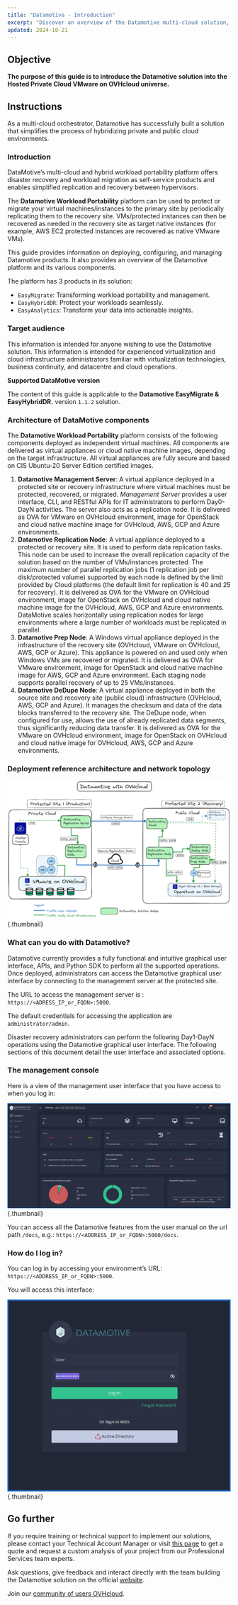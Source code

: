 ```yaml
---
title: "Datamotive - Introduction"
excerpt: "Discover an overview of the Datamotive multi-cloud solution, for a Hosted Private Cloud - VMware on OVHcloud hybridization with other platforms"
updated: 2024-10-21
---
```


## Objective

**The purpose of this guide is to introduce the Datamotive solution into the Hosted Private Cloud VMware on OVHcloud universe.**

## Instructions

As a multi-cloud orchestrator, Datamotive has successfully built a solution that simplifies the process of hybridizing private and public cloud environments.

### Introduction

DataMotive’s multi-cloud and hybrid workload portability platform offers disaster recovery and workload migration as self-service products and enables simplified replication and recovery between hypervisors.

The **Datamotive Workload Portability** platform can be used to protect or migrate your virtual machines/instances to the primary site by periodically replicating them to the recovery site. VMs/protected instances can then be recovered as needed in the recovery site as target native instances (for example, AWS EC2 protected instances are recovered as native VMware VMs).

This guide provides information on deploying, configuring, and managing Datamotive products. It also provides an overview of the Datamotive platform and its various components.

The platform has 3 products in its solution:

- `EasyMigrate`: Transforming workload portability and management.
- `EasyHybridDR`: Protect your workloads seamlessly.
- `EasyAnalytics`: Transform your data into actionable insights.

### Target audience

This information is intended for anyone wishing to use the Datamotive solution. This information is intended for experienced virtualization and cloud infrastructure administrators familiar with virtualization technologies, business continuity, and datacentre and cloud operations.

**Supported DataMotive version**

The content of this guide is applicable to the **Datamotive EasyMigrate & EasyHybridDR.** version `1.1.2` solution.

### Architecture of DataMotive components

The **Datamotive Workload Portability** platform consists of the following components deployed as independent virtual machines. All components are delivered as virtual appliances or cloud native machine images, depending on the target infrastructure. All virtual appliances are fully secure and based on CIS Ubuntu-20 Server Edition certified images.

1. **Datamotive Management Server**: A virtual appliance deployed in a protected site or recovery infrastructure where virtual machines must be protected, recovered, or migrated. *Management Server* provides a user interface, CLI, and RESTful APIs for IT administrators to perform Day0-DayN activities. The server also acts as a replication node. It is delivered as OVA for VMware on OVHcloud environment, image for OpenStack and cloud native machine image for OVHcloud, AWS, GCP and Azure environments.
2. **Datamotive Replication Node**: A virtual appliance deployed to a protected or recovery site. It is used to perform data replication tasks. This node can be used to increase the overall replication capacity of the solution based on the number of VMs/instances protected. The maximum number of parallel replication jobs (1 replication job per disk/protected volume) supported by each node is defined by the limit provided by Cloud platforms (the default limit for replication is 40 and 25 for recovery). It is delivered as OVA for the VMware on OVHcloud environment, image for OpenStack on OVHcloud and cloud native machine image for the OVHcloud, AWS, GCP and Azure environments. DataMotive scales horizontally using replication nodes for large environments where a large number of workloads must be replicated in parallel.
3. **Datamotive Prep Node**: A Windows virtual appliance deployed in the infrastructure of the recovery site (OVHcloud, VMware on OVHcloud, AWS, GCP or Azure). This appliance is powered on and used only when Windows VMs are recovered or migrated. It is delivered as OVA for VMware environment, image for OpenStack and cloud native machine image for AWS, GCP and Azure environment. Each staging node supports parallel recovery of up to 25 VMs/instances.
4. **Datamotive DeDupe Node**: A virtual appliance deployed in both the source site and recovery site (public cloud) infrastructure (OVHcloud, AWS, GCP and Azure). It manages the checksum and data of the data blocks transferred to the recovery site. The DeDupe node, when configured for use, allows the use of already replicated data segments, thus significantly reducing data transfer. It is delivered as OVA for the VMware on OVHcloud environment, image for OpenStack on OVHcloud and cloud native image for OVHcloud, AWS, GCP and Azure environments.

### Deployment reference architecture and network topology

![Datamotive](images/datamotive_schema.png){.thumbnail}

### What can you do with Datamotive?

Datamotive currently provides a fully functional and intuitive graphical user interface, APIs, and Python SDK to perform all the supported operations. Once deployed, administrators can access the Datamotive graphical user interface by connecting to the management server at the protected site. 

The URL to access the management server is : `https://<ADRESS_IP_or_FQDN>:5000`. 

The default credentials for accessing the application are `administrator/admin`.

Disaster recovery administrators can perform the following Day1-DayN operations using the Datamotive graphical user interface. The following sections of this document detail the user interface and associated options.

### The management console

Here is a view of the management user interface that you have access to when you log in:

![Datamotive](images/datamotive_dashboard.png){.thumbnail}

You can access all the Datamotive features from the user manual on the url path `/docs`, e.g.: `https://<ADDRESS_IP_or_FQDN>:5000/docs`.

### How do I log in?

You can log in by accessing your environment’s URL: `https://<ADDRESS_IP_or_FQDN>:5000`.

You will access this interface:

![Datamotive Login](images/datamotive_login.png){.thumbnail}

## Go further

If you require training or technical support to implement our solutions, please contact your Technical Account Manager or visit [this page](/links/professional-services) to get a quote and request a custom analysis of your project from our Professional Services team experts.

Ask questions, give feedback and interact directly with the team building the Datamotive solution on the official [website](https://www.datamotive.io/).

Join our [community of users OVHcloud](/links/community).